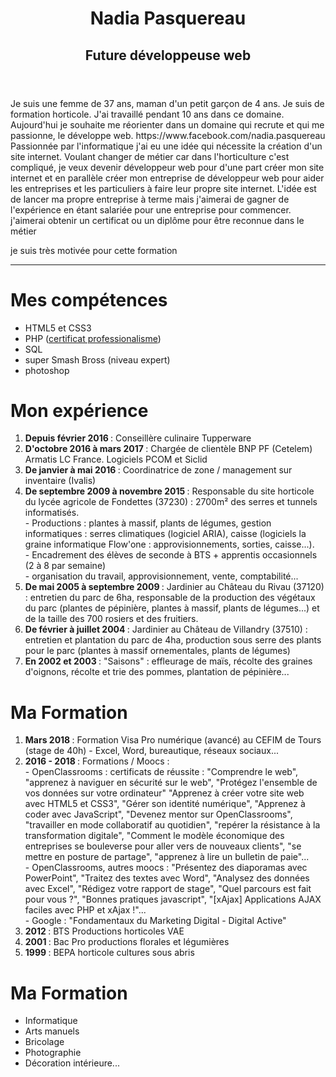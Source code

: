 <header>
  <h1> Nadia Pasquereau </h1>
  <h2>  Future développeuse web </h2>
</header>

<body>
  <section>
    <p> Je suis une femme de 37 ans, maman d'un petit garçon de 4 ans. Je suis de formation horticole. J'ai travaillé pendant 10 ans dans ce domaine. Aujourd'hui je souhaite me réorienter dans un domaine qui recrute et qui me passionne, le développe web. 
      <a> https://www.facebook.com/nadia.pasquereau </a>
      Passionnée par l'informatique j'ai eu une idée qui nécessite la création d'un site internet. Voulant changer de métier car dans l'horticulture c'est compliqué, je veux devenir développeur web pour d'une part créer mon site internet et en parallèle créer mon entreprise de développeur web pour aider les entreprises et les particuliers à faire leur propre site internet. L'idée est de lancer ma propre entreprise à terme mais j'aimerai de gagner de l'expérience en étant salariée pour une entreprise pour commencer.
      j'aimerai obtenir un certificat ou un diplôme pour être reconnue dans le métier
   </p>
  </section>

  <article>
  </article>


</body>


<footer>
  <p> je suis très motivée pour cette formation
  </p>
</footer>

*****
<html>   

<head>
  <meta charset="utf-8"/>
  <title>mon cv</title> 
</head>  
<body>
  <h1> Mes compétences </h1>
<ul>
<li> HTML5 et CSS3
</li>
<li>PHP (<a href ="professionalisme.com">certificat professionalisme</a>)</li>
<li> SQL
</li>
<li> super Smash Bross (niveau expert)</li>
<li> photoshop
</li>
</ul>
  
  <p><h1 font-family="arial"> Mon expérience </h1></p>
<ol>
  <li><b> Depuis février 2016 </b> : Conseillère culinaire Tupperware
  </li>
  <li><b> D'octobre 2016 à mars 2017 </b> : Chargée de clientèle BNP PF (Cetelem) Armatis LC France. Logiciels PCOM et Siclid
  </li>
  <li><b> De janvier à mai 2016 </b> : Coordinatrice de zone / management sur inventaire (Ivalis)
  </li>
  <li><b> De septembre 2009 à novembre 2015 </b> : Responsable du site horticole du lycée agricole de Fondettes (37230) : 2700m² des serres et tunnels informatisés. 
    <br/> - Productions : plantes à massif, plants de légumes, gestion informatiques : serres climatiques (logiciel ARIA), caisse (logiciels la graine informatique Flow'one : approvisionnements, sorties, caisse...).          
    <br/> - Encadrement des élèves de seconde à BTS + apprentis occasionnels (2 à 8 par semaine) 
    <br/> - organisation du travail, approvisionnement, vente, comptabilité...
  </li>
  <li><b> De mai 2005 à septembre 2009 </b> : Jardinier au Château du Rivau (37120) : entretien du parc de 6ha, responsable de la production des végétaux du parc (plantes de pépinière, plantes à massif, plants de légumes...) et de la taille des 700 rosiers et des fruitiers.
  </li>
  <li><b> De février à juillet 2004 </b> : Jardinier au Château de Villandry (37510) : entretien et plantation du parc de 4ha, production sous serre des plants pour le parc (plantes à massif ornementales, plants de légumes)
  </li>
  <li><b> En 2002 et 2003 </b> : "Saisons" : effleurage de maïs, récolte des graines d'oignons, récolte et trie des pommes, plantation de pépinière...
  </li>
</ol>

<h1>Ma Formation </h1>
<ol>
  <li><b> Mars 2018 </b> : Formation Visa Pro numérique (avancé) au CEFIM de Tours (stage de 40h) - Excel, Word, bureautique, réseaux sociaux...
  </li>
  <li><b> 2016 - 2018 </b> : Formations / Moocs : 
    <br/> - OpenClassrooms : certificats de réussite : "Comprendre le web", "apprenez à naviguer en sécurité sur le web", "Protégez l'ensemble de vos données sur votre ordinateur" "Apprenez à créer votre site web avec HTML5 et CSS3", "Gérer son identité numérique", "Apprenez à coder avec JavaScript", "Devenez mentor sur OpenClassrooms", "travailler en mode collaboratif au quotidien", "repérer la résistance à la transformation digitale", "Comment le modèle économique des entreprises se bouleverse pour aller vers de nouveaux clients", "se mettre en posture de partage", "apprenez à lire un bulletin de paie"...
    <br/> - OpenClassrooms, autres moocs : "Présentez des diaporamas avec PowerPoint", "Traitez des textes avec Word", "Analysez des données avec Excel", "Rédigez votre rapport de stage", "Quel parcours est fait pour vous ?", "Bonnes pratiques javascript", "[xAjax] Applications AJAX faciles avec PHP et xAjax !"...
    <br/> - Google : "Fondamentaux du Marketing Digital - Digital Active" 
  </li>
  <li><b> 2012 </b> : BTS Productions horticoles VAE
   </li>
   <li><b> 2001 </b> : Bac Pro productions florales et légumières
  </li>
  <li><b> 1999 </b> : BEPA horticole cultures sous abris
  </li>
 </ol>
 <h1>Ma Formation </h1>
   <ul>
  <li>Informatique
  </li>
  <li>Arts manuels
  </li>
  <li>Bricolage
  </li>
  <li>Photographie
  </li>
  <li>Décoration intérieure...
  </li>
 </ul>
</body> 



</html> 
